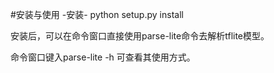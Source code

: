 #安装与使用
-安装-
python setup.py install

安装后，可以在命令窗口直接使用parse-lite命令去解析tflite模型。

命令窗口键入parse-lite -h 可查看其使用方式。



